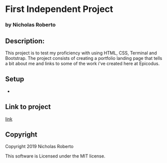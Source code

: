 # First Independent Project
### by Nicholas Roberto

## Description:

This project is to test my proficiency with using HTML, CSS, Terminal and Bootstrap. The project consists of creating a portfolio landing page that tells a bit about me and links to some of the work i've created here at Epicodus.

## Setup

* 

## Link to project

[link](nrobert444.github.com/io/)

## Copyright

Copyright 2019 Nicholas Roberto

This software is Licensed under the MIT license.
